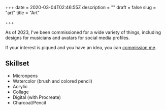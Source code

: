 +++
date = 2020-03-04T02:46:55Z
description = ""
draft = false
slug = "art"
title = "Art"

+++


As of 2023, I've been commissioned for a wide variety of things, including
designs for musicians and avatars for social media profiles.

If your interest is piqued and you have an idea, you can [commission
me](mailto:art@cupofsquid.com).

## Skillset
- Micronpens
- Watercolor (brush and colored pencil)
- Acrylic
- Collage
- Digital (with Procreate)
- Charcoal/Pencil
